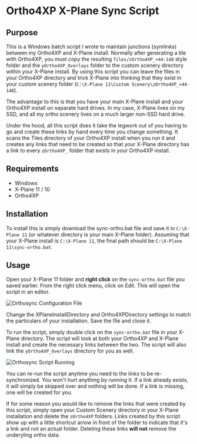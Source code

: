 # Ortho4XP X-Plane Sync Script

## Purpose

This is a Windows batch script I wrote to maintain junctions (symlinks) between my Ortho4XP and X-Plane install. Normally after generating a tile with Ortho4XP, you must copy the resulting `Tiles/zOrtho4XP_+44-148` style folder and the
`yOrtho4XP_Overlays` folder to the custom scenery directory within your X-Plane install. By using this script you can leave the files in your Ortho4XP directory and trick X-Plane into thinking that they exist in your custom scenery folder (`C:\X-Plane 11\Custom Scenery\zOrtho4XP_+44-148`). 

The advantage to this is that you have your main X-Plane install and your Ortho4XP install on separate hard drives.  In my case, X-Plane lives on my SSD, and all my ortho scenery lives on a much larger non-SSD hard drive.

Under the hood, all this script does it take the legwork out of you having to go and create these links by hand every time you change something. It scans the Tiles directory of your Ortho4XP install when you run it and creates any links that need to be created so that your X-Plane directory has a link to every `zOrtho4XP_` folder that exists in your Ortho4XP install.

## Requirements

* Windows
* X-Plane 11 / 10
* Ortho4XP

## Installation

To install this is simply download the sync-ortho.bat file and save it in `C:\X-Plane 11` (or whatever directory is your main X-Plane folder).  Assuming that your X-Plane install is `C:\X-Plane 11`, the final path should be `C:\X-Plane 11\sync-ortho.bat`.  

## Usage

Open your X-Plane 11 folder and **right click** on the `sync-ortho.bat` file you saved earlier.  From the right click menu, click on Edit.  This will open the script in an editor.

![Orthosync Configuration File](http://christophermckinney.net/github/orthosync/ConfigFile.png)

Change the XPlaneInstallDirectory and Ortho4XPDirectory settings to match the particulars of your installation.  Save the file and close it.

To run the script, simply double click on the `sync-ortho.bat` file in your X-Plane directory.  The script will look at both your Ortho4XP and X-Plane install and create the necessary links between the two.  The script will also link the `yOrtho4XP_Overlays` directory for you as well.

![Orthosync Script Running](http://christophermckinney.net/github/orthosync/ScriptRun.png)

You can re-run the script anytime you need to the links to be re-synchronized.  You won't hurt anything by running it.  If a link already exists, it will simply be skipped over and nothing will be done.  If a link is missing, one will be created for you.

If for some reason you would like to remove the links that were created by this script, simply open your Custom Scenery directory in your X-Plane installation and delete the `zOrtho4XP` folders.  Links created by this script show up with a little shortcut arrow in front of the folder to indicate that it's a link and not an actual folder.  Deleting these links **will not** remove the underyling ortho data.